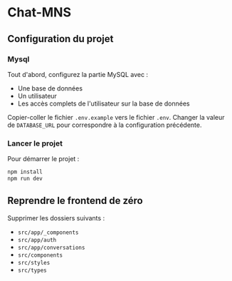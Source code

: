 # Chat-MNS

## Configuration du projet

### Mysql

Tout d'abord, configurez la partie MySQL avec :
- Une base de données
- Un utilisateur
- Les accès complets de l'utilisateur sur la base de données

Copier-coller le fichier `.env.example` vers le fichier `.env`.
Changer la valeur de `DATABASE_URL` pour correspondre à la configuration précédente.

### Lancer le projet

Pour démarrer le projet :

```bash
npm install
npm run dev
```

## Reprendre le frontend de zéro

Supprimer les dossiers suivants :
- `src/app/_components`
- `src/app/auth`
- `src/app/conversations`
- `src/components`
- `src/styles`
- `src/types`

